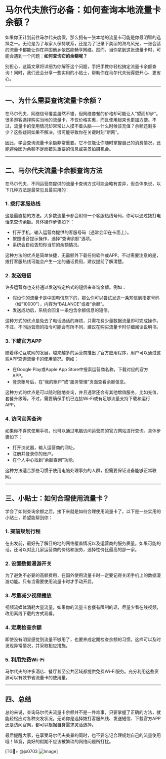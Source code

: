 # 马尔代夫旅行必备：如何查询本地流量卡余额？

如果你正计划前往马尔代夫度假，那么拥有一张本地的流量卡可能是你最明智的选择之一。无论是为了与家人保持联系，还是为了记录下美丽的海岛风光，一张合适的流量卡都能让你在异国他乡依然能畅享网络。然而，当你拿到这张流量卡时，可能会遇到一个问题：**如何查询它的余额呢？**

别担心，这篇文章将详细为你解答这个问题，手把手教你轻松搞定流量卡余额查询！同时，我们还会分享一些实用的小贴士，帮助你在马尔代夫玩得更开心、更省心。

---

## 一、为什么需要查询流量卡余额？

在马尔代夫，网络信号覆盖虽然不错，但网络套餐的价格却可能让人“望而却步”。很多游客选择购买当地的流量卡，不仅价格实惠，而且使用起来也更加方便。不过，流量卡的使用情况却常常让人摸不着头脑——什么时候该充值？余额还剩多少？这些疑问如果不解决，很可能导致你在关键时刻“断网”。

因此，学会查询流量卡余额非常重要。它不仅能让你随时掌握自己的消费情况，还能避免因为余额不足而错失重要的信息或美景拍摄机会。

---

## 二、马尔代夫流量卡余额查询方法

在马尔代夫，不同运营商提供的流量卡查询方式可能会略有差异，但总体来说，以下几种方法是最常见且最实用的：

### 1. **拨打客服热线**
这是最直接的方法。大多数流量卡都会附带一个客服热线号码，你可以通过拨打电话来查询余额。具体操作步骤如下：

- 打开手机，输入运营商提供的客服号码（通常会印在卡面上）。
- 按照语音提示操作，选择“查询余额”选项。
- 系统会自动告知你当前的余额情况。

这种方法的优点是简单快捷，无需额外下载任何软件或APP。不过需要注意的是，拨打客服热线可能会产生一定的通话费用，建议提前了解清楚。

### 2. **发送短信**
许多运营商也支持通过发送特定格式的短信来查询余额。例如：

- 假设你的流量卡是中国电信旗下的，那么你可以尝试发送一条短信到指定号码（如“10000”），内容为“BALANCE”或者“余额”。
- 发送成功后，系统会回复一条包含余额信息的短信。

这种方式的优点是免去了电话通话的麻烦，只需花费少量数据流量即可完成操作。不过，不同运营商的指令可能会有所不同，建议在购买流量卡时仔细阅读说明书。

### 3. **下载官方APP**
随着移动互联网的发展，越来越多的运营商推出了官方应用程序，用户可以通过这些APP查询流量卡的使用情况。例如：

- 在Google Play或Apple App Store中搜索运营商名称，下载对应的官方APP。
- 登录账号后，在“我的账户”或“服务管理”页面查看余额信息。

这种方式的优点是可以随时随地查询，并且通常还会有其他增值服务，比如充值、套餐升级等。不过，需要确保手机已连接Wi-Fi或有足够流量支持下载和运行APP。

### 4. **访问官网查询**
如果你不喜欢使用手机，也可以通过电脑访问运营商的官方网站进行查询。具体步骤如下：

- 打开浏览器，输入运营商的网址。
- 注册并登录你的账户。
- 在个人中心找到“余额查询”功能。

这种方法适合那些习惯于使用电脑处理事务的人群，但需要保证设备能够正常联网。

---

## 三、小贴士：如何合理使用流量卡？

学会了如何查询余额之后，接下来就是如何合理使用流量卡了。以下是一些实用的小贴士，希望能帮到你：

### 1. **提前规划行程**
在出发前，最好先了解目的地的网络覆盖情况以及运营商的服务质量。如果可能的话，还可以对比几家运营商的价格和服务，选择性价比最高的那一家。

### 2. **设置数据漫游开关**
为了避免不必要的高额费用，在国外使用流量卡时一定要记得关闭手机上的数据漫游功能。只有当需要使用流量卡时才手动开启。

### 3. **尽量减少视频播放**
视频流媒体消耗大量流量，如果你的流量卡套餐有限制的话，尽量少看在线视频，改用离线下载的方式观看。

### 4. **定期检查余额**
即使没有明显感觉到流量不够用了，也要养成定期检查余额的习惯。这样可以及时发现异常情况，并采取相应措施。

### 5. **利用免费Wi-Fi**
马尔代夫的许多酒店、餐厅甚至公共区域都提供免费Wi-Fi服务。充分利用这些资源可以有效节省流量卡的使用量。

---

## 四、总结

总的来说，查询马尔代夫流量卡余额并不是一件难事，只要掌握了正确的方法，就能轻松应对各种突发状况。无论你是选择拨打客服热线、发送短信、下载官方APP还是访问官网，都可以根据自身需求灵活选择。

最后提醒大家，在享受马尔代夫美景的同时，也不要忘记合理规划自己的流量使用哦！毕竟，美好的假期不应该被繁琐的网络问题所打扰。

[TG💪+ @jx0703 ![Image](https://github.com/user-attachments/assets/dbca1d08-cadb-493c-b0ec-ad6f7a83f270)]